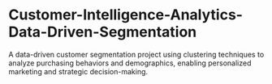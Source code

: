 # Customer-Intelligence-Analytics-Data-Driven-Segmentation
A data-driven customer segmentation project using clustering techniques to analyze purchasing behaviors and demographics, enabling personalized marketing and strategic decision-making.
